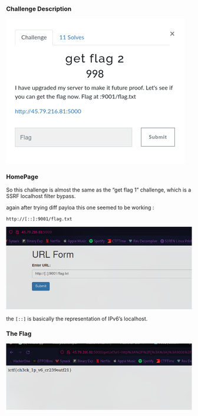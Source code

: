 ### Challenge Description

![](../images/web2.png)

### HomePage

So this challenge is almost the same as the “get flag 1” challenge, which is a SSRF localhost filter bypass.

again after trying diff payloa this one seemed to be working :

```http
http://[::]:9001/flag.txt
```

![](../images/web6.png)

the `[::]` is basically the representation of IPv6’s localhost.

### The Flag

![](../images/web7.png)
